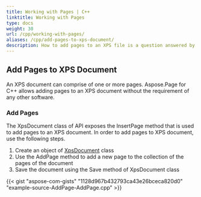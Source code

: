 ```yaml
---
title: Working with Pages | C++
linktitle: Working with Pages
type: docs
weight: 30
url: /cpp/working-with-pages/
aliases: /cpp/add-pages-to-xps-document/
description: How to add pages to an XPS file is a question answered by Aspose.Page API solution.  See how to use the functionality in C++
---
```

## **Add Pages to XPS Document**

An XPS document can comprise of one or more pages. Aspose.Page for C++ allows adding pages to an XPS document without the requirement of any other software.
### **Add Pages**
The XpsDocument class of API exposes the InsertPage method that is used to add pages to an XPS document. In order to add pages to XPS document, use the following steps.

1. Create an object of [XpsDocument](https://reference.aspose.com/page/cpp/class/aspose.page.x_p_s.xps_document) class
1. Use the AddPage method to add a new page to the collection of the pages of the document
1. Save the document using the Save method of XpsDocument class

{{< gist "aspose-com-gists" "1128d967b432793ca43e26bceca820d0" "example-source-AddPage-AddPage.cpp" >}}


